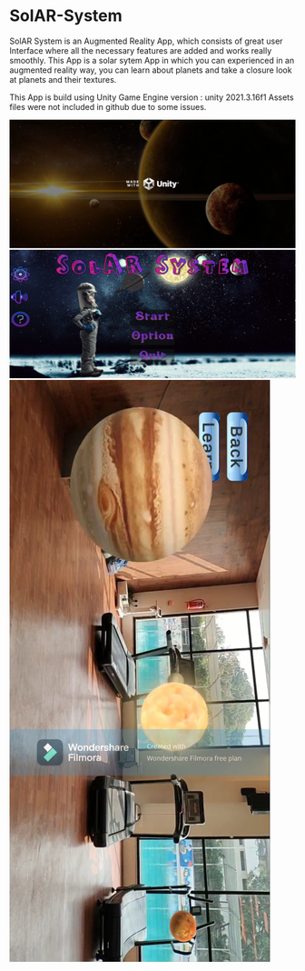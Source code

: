# SolAR-System

SolAR System is an Augmented Reality App, which consists of great user Interface where all the necessary features are added and works really smoothly. This App is a solar sytem App in which you can experienced in an augmented reality way, you can learn about planets and take a closure look at planets and their textures.

This App is build using Unity Game Engine
version : unity 2021.3.16f1
Assets files were not included in github due to some issues.

![Alt text](Image0.jpg) ![Alt text](image1.jpg)
![Alt text](image2.jpg)
